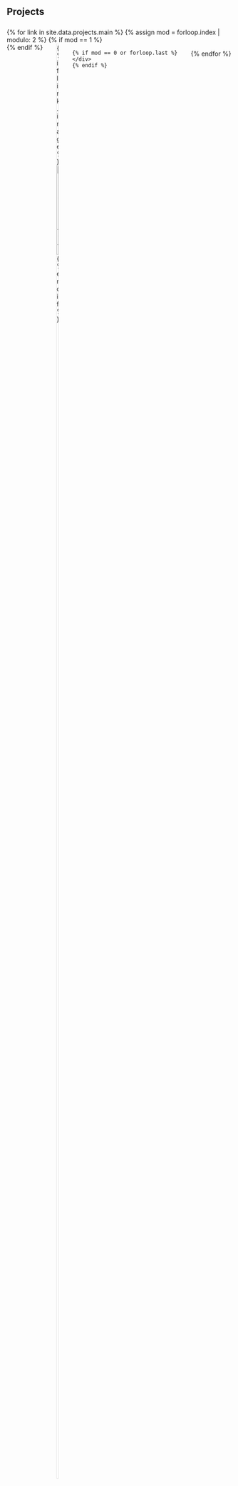 <h2 id="projects" style="margin: 2px 0px 25px;">Projects</h2>

<div class="projects-container">
  {% for link in site.data.projects.main %}
    {% assign mod = forloop.index | modulo: 2 %}
    {% if mod == 1 %}
    <div class="row d-flex justify-content-between mb-4">
    {% endif %}
      <div class="project-card">
        {% if link.image %}
        <div class="project-image">
          <img src="{{ link.image }}" alt="{{ link.title }}">
        </div>
        {% endif %}
        <div class="project-content">
          <h3 class="project-title">{{ link.title }}</h3>
          {% if link.description %}
          <p class="project-description">{{ link.description }}</p>
          {% endif %}
          {% if link.notes %}
          <p class="project-notes"><i>{{ link.notes }}</i></p>
          {% endif %}
          <div class="project-links">
            {% if link.pdf %}
            <a href="{{ link.pdf }}" class="link-button">PDF</a>
            {% endif %}            
            {% if link.page %}
            <a href="{{ link.page }}" class="link-button">Project Page</a>
            {% endif %}
            {% if link.code %}
            <a href="{{ link.code }}" class="link-button">Code</a>
            {% endif %}
            {% if link.video %}
            <a href="{{ link.video }}" class="link-button">Video</a>
            {% endif %}
          </div>
        </div>
      </div>

    {% if mod == 0 or forloop.last %}
    </div>
    {% endif %}
  {% endfor %}
</div>

<style>
.projects-container {
  max-width: 100%;
  margin: 0 auto;
}

.row {
  display: flex;
  gap: 30px;
  margin-bottom: 40px !important;
}

.project-card {
  flex: 1;
  background: #fff;
  border: 1px solid rgba(0,0,0,0.1);
  border-radius: 8px;
  overflow: hidden;
  transition: transform 0.2s, box-shadow 0.2s;
}

.project-card:hover {
  transform: translateY(-5px);
  box-shadow: 0 5px 15px rgba(0,0,0,0.1);
}

.project-image {
  width: 100%;
  height: 200px;
  overflow: hidden;
}

.project-image img {
  width: 100%;
  height: 100%;
  object-fit: cover;
}

.project-content {
  padding: 20px 25px;
}

.project-title {
  font-size: 1.25rem;
  margin: 0 0 12px 0;
  color: #333;
}

.project-description {
  font-size: 0.95rem;
  color: #666;
  margin-bottom: 15px;
  line-height: 1.5;
}

.project-notes {
  color: #e74d3c;
  font-size: 0.9rem;
  margin-bottom: 15px;
}

.project-links {
  display: flex;
  flex-wrap: wrap;
  gap: 8px;
}

.link-button {
  display: inline-block;
  padding: 5px 12px;
  background-color: #f5f5f5;
  color: #2196F3;
  border-radius: 4px;
  text-decoration: none;
  font-size: 0.9rem;
  transition: background-color 0.2s;
}

.link-button:hover {
  background-color: #e0e0e0;
  text-decoration: none;
}

@media (max-width: 768px) {
  .row {
    flex-direction: column;
  }
  
  .project-card {
    width: 100%;
    margin-bottom: 20px;
  }
}
</style>
